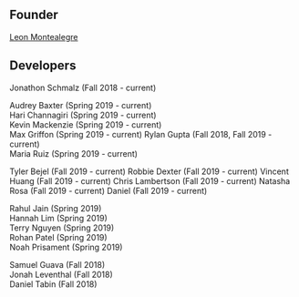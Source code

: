 ## Founder
[Leon Montealegre](http://www.leonmontealegre.com/)  

## Developers

Jonathon Schmalz (Fall 2018 - current)  

Audrey Baxter (Spring 2019 - current)  
Hari Channagiri (Spring 2019 - current)  
Kevin Mackenzie (Spring 2019 - current)  
Max Griffon (Spring 2019 - current) 
Rylan Gupta (Fall 2018, Fall 2019 - current)  
Maria Ruiz (Spring 2019 - current)  

Tyler Bejel (Fall 2019 - current)
Robbie Dexter (Fall 2019 - current)
Vincent Huang (Fall 2019 - current)
Chris Lambertson (Fall 2019 - current)
Natasha Rosa (Fall 2019 - current)
Daniel (Fall 2019 - current)

Rahul Jain (Spring 2019)  
Hannah Lim (Spring 2019)  
Terry Nguyen (Spring 2019)  
Rohan Patel (Spring 2019)  
Noah Prisament (Spring 2019)  

Samuel Guava (Fall 2018)  
Jonah Leventhal (Fall 2018)  
Daniel Tabin (Fall 2018)  
